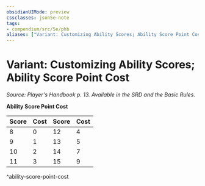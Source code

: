 ```yaml
---
obsidianUIMode: preview
cssclasses: json5e-note
tags:
- compendium/src/5e/phb
aliases: ["Variant: Customizing Ability Scores; Ability Score Point Cost"]
---
```

# Variant: Customizing Ability Scores; Ability Score Point Cost
*Source: Player's Handbook p. 13. Available in the SRD and the Basic Rules.* 

**Ability Score Point Cost**

| Score | Cost | Score | Cost |
|-------|------|-------|------|
| 8 | 0 | 12 | 4 |
| 9 | 1 | 13 | 5 |
| 10 | 2 | 14 | 7 |
| 11 | 3 | 15 | 9 |
^ability-score-point-cost